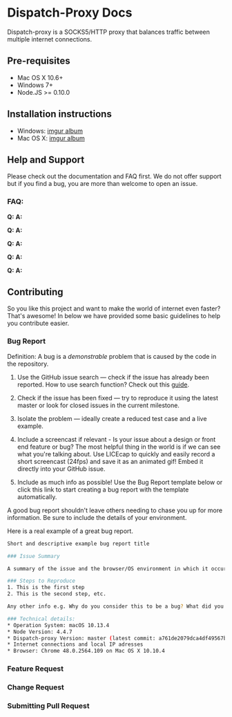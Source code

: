 # Dispatch-Proxy Docs

Dispatch-proxy is a SOCKS5/HTTP proxy that balances traffic between multiple internet connections.

## Pre-requisites
* Mac OS X 10.6+
* Windows 7+
* Node.JS >= 0.10.0

## Installation instructions

* Windows: [imgur album](http://imgur.com/a/0snis)
* Mac OS X: [imgur album](http://imgur.com/a/TSD5F)

## Help and Support
Please check out the documentation and FAQ first. We do not offer support but if you find a bug, you are more than welcome to open an issue.

### FAQ: ###
**Q:**
**A:**

**Q:**
**A:**

**Q:**
**A:**

**Q:**
**A:**

**Q:**
**A:**

## Contributing
So you like this project and want to make the world of internet even faster? That's awesome! In below we have provided some basic guidelines to help you contribute easier.

### Bug Report
Definition: A bug is a *demonstrable* problem that is caused by the code in the repository.

1. Use the GitHub issue search — check if the issue has already been reported. How to use search function? Check out this [guide](https://help.github.com/articles/using-search-to-filter-issues-and-pull-requests/).

2. Check if the issue has been fixed — try to reproduce it using the latest master or look for closed issues in the current milestone.

3. Isolate the problem — ideally create a reduced test case and a live example.

4. Include a screencast if relevant - Is your issue about a design or front end feature or bug? The most helpful thing in the world is if we can see what you're talking about. Use LICEcap to quickly and easily record a short screencast (24fps) and save it as an animated gif! Embed it directly into your GitHub issue.

5. Include as much info as possible! Use the Bug Report template below or click this link to start creating a bug report with the template automatically.

A good bug report shouldn't leave others needing to chase you up for more information. Be sure to include the details of your environment.

Here is a real example of a great bug report.


```sh
Short and descriptive example bug report title

### Issue Summary

A summary of the issue and the browser/OS environment in which it occurs.

### Steps to Reproduce
1. This is the first step
2. This is the second step, etc.

Any other info e.g. Why do you consider this to be a bug? What did you expect to happen instead?

### Technical details:
* Operation System: macOS 10.13.4
* Node Version: 4.4.7
* Dispatch-proxy Version: master (latest commit: a761de2079dca4df49567b1bddac492f25033985)
* Internet connections and local IP adresses
* Browser: Chrome 48.0.2564.109 on Mac OS X 10.10.4
```

### Feature Request

### Change Request

### Submitting Pull Request
